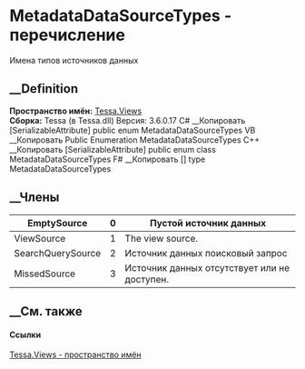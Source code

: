# MetadataDataSourceTypes - перечисление
Имена типов источников данных
## __Definition
 **Пространство имён:** [Tessa.Views](N_Tessa_Views.htm)  
 **Сборка:** Tessa (в Tessa.dll) Версия: 3.6.0.17
C# __Копировать
    [SerializableAttribute]
    public enum MetadataDataSourceTypes
VB __Копировать
    <SerializableAttribute>
    Public Enumeration MetadataDataSourceTypes
C++ __Копировать
    [SerializableAttribute]
    public enum class MetadataDataSourceTypes
F# __Копировать
     [<SerializableAttribute>]
    type MetadataDataSourceTypes
##  __Члены
EmptySource| 0|  Пустой источник данных  
---|---|---  
ViewSource| 1|  The view source.  
SearchQuerySource| 2|  Источник данных поисковый запрос  
MissedSource| 3|  Источник данных отсутствует или не доступен.  
## __См. также
#### Ссылки
[Tessa.Views - пространство имён](N_Tessa_Views.htm)
